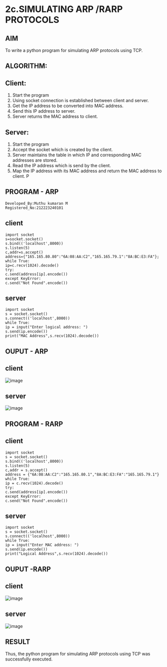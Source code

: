 # 2c.SIMULATING ARP /RARP PROTOCOLS
## AIM
To write a python program for simulating ARP protocols using TCP.
## ALGORITHM:
## Client:
1. Start the program
2. Using socket connection is established between client and server.
3. Get the IP address to be converted into MAC address.
4. Send this IP address to server.
5. Server returns the MAC address to client.
## Server:
1. Start the program
2. Accept the socket which is created by the client.
3. Server maintains the table in which IP and corresponding MAC addresses are
stored.
4. Read the IP address which is send by the client.
5. Map the IP address with its MAC address and return the MAC address to client.
P
## PROGRAM - ARP
```
Developed_By:Muthu kumaran M
Registered_No:212223240101
```
## client
```
import socket
s=socket.socket()
s.bind(('localhost',8000))
s.listen(5)
c,addr=s.accept()
address={"165.165.80.80":"6A:08:AA:C2","165.165.79.1":"8A:BC:E3:FA"}; while True:
ip=c.recv(1024).decode()
try:
c.send(address[ip].encode())
except KeyError:
c.send("Not Found".encode())
```
## server
```
import socket
s = socket.socket()
s.connect(('localhost',8000))
while True:
ip = input("Enter logical address: ")
s.send(ip.encode())
print("MAC Address",s.recv(1024).decode())
```
## OUPUT - ARP
## client
![image](https://github.com/user-attachments/assets/d97741d6-4c1c-41c9-b5e1-e393ff80be03)


## server
![image](https://github.com/user-attachments/assets/188bf210-d34a-4bec-a2c5-0f310bd3304c)


## PROGRAM - RARP
## client
```
import socket
s = socket.socket()
s.bind(('localhost',8000))
s.listen(5)
c,addr = s.accept()
address = {"6A:08:AA:C2":"165.165.80.1","8A:BC:E3:FA":"165.165.79.1"}
while True:
ip = c.recv(1024).decode()
try:
c.send(address[ip].encode())
except KeyError:
c.send("Not Found".encode())

```
## server
```
import socket
s = socket.socket()
s.connect(('localhost',8000))
while True:
ip = input("Enter MAC address: ")
s.send(ip.encode())
print("Logical Address",s.recv(1024).decode())

```
## OUPUT -RARP
## client
![image](https://github.com/user-attachments/assets/82f88b2e-a9ff-4ec0-bc8f-2e2ca89b60d9)


## server
![image](https://github.com/user-attachments/assets/466fffd1-9b47-410c-ac1b-fbd973b11360)


## RESULT
Thus, the python program for simulating ARP protocols using TCP was successfully 
executed.
